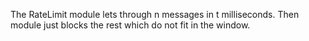 
[comment]: # (UtilsCanvasModule)
The RateLimit module lets through n messages in t milliseconds. Then module just blocks the rest which do not fit in the window.